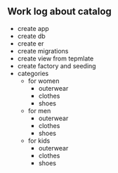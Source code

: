 ## Work log about catalog
- create app
- create db
- create er
- create migrations
- create view from tepmlate
- create factory and seeding
- categories 
	- for women
		- outerwear 
		- clothes
		- shoes
	- for men
		- outerwear
		- clothes
		- shoes
	- for kids
		- outerwear
		- clothes
		- shoes






